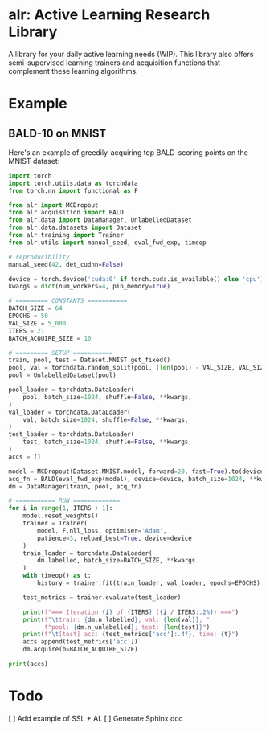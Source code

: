 # alr: Active Learning Research Library

A library for your daily active learning needs (WIP). This library also offers semi-supervised learning trainers
and acquisition functions that complement these learning algorithms.

# Example

## BALD-10 on MNIST

Here's an example of greedily-acquiring top BALD-scoring points on the MNIST dataset:

```python
import torch
import torch.utils.data as torchdata
from torch.nn import functional as F

from alr import MCDropout
from alr.acquisition import BALD
from alr.data import DataManager, UnlabelledDataset
from alr.data.datasets import Dataset
from alr.training import Trainer
from alr.utils import manual_seed, eval_fwd_exp, timeop

# reproducibility
manual_seed(42, det_cudnn=False)

device = torch.device('cuda:0' if torch.cuda.is_available() else 'cpu')
kwargs = dict(num_workers=4, pin_memory=True)

# ========= CONSTANTS ===========
BATCH_SIZE = 64
EPOCHS = 50
VAL_SIZE = 5_000
ITERS = 21
BATCH_ACQUIRE_SIZE = 10

# ========= SETUP ===========
train, pool, test = Dataset.MNIST.get_fixed()
pool, val = torchdata.random_split(pool, (len(pool) - VAL_SIZE, VAL_SIZE))
pool = UnlabelledDataset(pool)

pool_loader = torchdata.DataLoader(
    pool, batch_size=1024, shuffle=False, **kwargs,
)
val_loader = torchdata.DataLoader(
    val, batch_size=1024, shuffle=False, **kwargs,
)
test_loader = torchdata.DataLoader(
    test, batch_size=1024, shuffle=False, **kwargs,
)
accs = []

model = MCDropout(Dataset.MNIST.model, forward=20, fast=True).to(device)
acq_fn = BALD(eval_fwd_exp(model), device=device, batch_size=1024, **kwargs)
dm = DataManager(train, pool, acq_fn)

# =========== RUN =============
for i in range(1, ITERS + 1):
    model.reset_weights()
    trainer = Trainer(
        model, F.nll_loss, optimiser='Adam',
        patience=3, reload_best=True, device=device
    )
    train_loader = torchdata.DataLoader(
        dm.labelled, batch_size=BATCH_SIZE, **kwargs
    )
    with timeop() as t:
        history = trainer.fit(train_loader, val_loader, epochs=EPOCHS)

    test_metrics = trainer.evaluate(test_loader)

    print(f"=== Iteration {i} of {ITERS} ({i / ITERS:.2%}) ===")
    print(f"\ttrain: {dm.n_labelled}; val: {len(val)}; "
          f"pool: {dm.n_unlabelled}; test: {len(test)}")
    print(f"\t[test] acc: {test_metrics['acc']:.4f}, time: {t}")
    accs.append(test_metrics['acc'])
    dm.acquire(b=BATCH_ACQUIRE_SIZE)

print(accs)
```

# Todo

[ ] Add example of SSL + AL
[ ] Generate Sphinx doc
